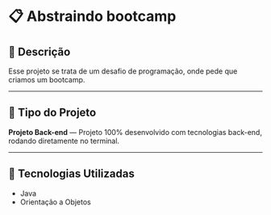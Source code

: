 # 📋 Abstraindo bootcamp

## 📌 Descrição

Esse projeto se trata de um desafio de programação, onde pede que criamos um bootcamp.

---

## 🧪 Tipo do Projeto

**Projeto Back-end** — Projeto 100% desenvolvido com tecnologias back-end, rodando diretamente no terminal.

---

## 🚀 Tecnologias Utilizadas

- Java 
- Orientação a Objetos


